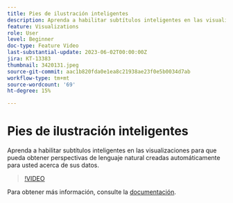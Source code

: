 ```yaml
---
title: Pies de ilustración inteligentes
description: Aprenda a habilitar subtítulos inteligentes en las visualizaciones para que pueda obtener perspectivas de lenguaje natural creadas automáticamente para usted acerca de sus datos.
feature: Visualizations
role: User
level: Beginner
doc-type: Feature Video
last-substantial-update: 2023-06-02T00:00:00Z
jira: KT-13383
thumbnail: 3420131.jpeg
source-git-commit: aac1b820fda0e1ea8c21938ae23f0e5b0034d7ab
workflow-type: tm+mt
source-wordcount: '69'
ht-degree: 15%

---
```



# Pies de ilustración inteligentes

Aprenda a habilitar subtítulos inteligentes en las visualizaciones para que pueda obtener perspectivas de lenguaje natural creadas automáticamente para usted acerca de sus datos.

>[!VIDEO](https://video.tv.adobe.com/v/3420131/?learn=on)

Para obtener más información, consulte la [documentación](https://experienceleague.adobe.com/docs/analytics-platform/using/cja-workspace/visualizations/intelligent-captions.html?lang=en).
